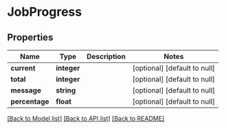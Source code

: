 # JobProgress

## Properties
Name | Type | Description | Notes
------------ | ------------- | ------------- | -------------
**current** | **integer** |  | [optional] [default to null]
**total** | **integer** |  | [optional] [default to null]
**message** | **string** |  | [optional] [default to null]
**percentage** | **float** |  | [optional] [default to null]

[[Back to Model list]](../README.md#documentation-for-models) [[Back to API list]](../README.md#documentation-for-api-endpoints) [[Back to README]](../README.md)


